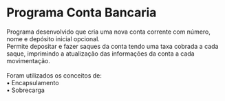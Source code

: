 <h1>Programa Conta Bancaria</h1>
Programa desenvolvido que cria uma nova conta corrente com número, nome e depósito inicial opcional.</br>
Permite depositar e fazer saques da conta tendo uma taxa cobrada a cada saque, imprimindo a atualização das informações da conta a cada movimentação.</br>
</br>
Foram utilizados os conceitos de:</br>
• Encapsulamento</br>
• Sobrecarga</br>
